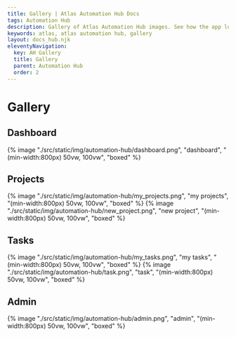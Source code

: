 ```yaml
---
title: Gallery | Atlas Automation Hub Docs
tags: Automation Hub
description: Gallery of Atlas Automation Hub images. See how the app looks.
keywords: atlas, atlas automation hub, gallery
layout: docs_hub.njk
eleventyNavigation:
  key: AH Gallery
  title: Gallery
  parent: Automation Hub
  order: 2
---
```


# Gallery

## Dashboard

{% image "./src/static/img/automation-hub/dashboard.png", "dashboard", "(min-width:800px) 50vw, 100vw", "boxed" %}

## Projects

{% image "./src/static/img/automation-hub/my_projects.png", "my projects", "(min-width:800px) 50vw, 100vw", "boxed" %}
{% image "./src/static/img/automation-hub/new_project.png", "new project", "(min-width:800px) 50vw, 100vw", "boxed" %}

## Tasks

{% image "./src/static/img/automation-hub/my_tasks.png", "my tasks", "(min-width:800px) 50vw, 100vw", "boxed" %}
{% image "./src/static/img/automation-hub/task.png", "task", "(min-width:800px) 50vw, 100vw", "boxed" %}

## Admin
{% image "./src/static/img/automation-hub/admin.png", "admin", "(min-width:800px) 50vw, 100vw", "boxed" %}
